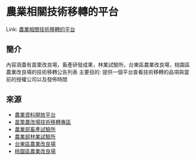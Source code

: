 # 農業相關技術移轉的平台

Link: [農業相關技術移轉的平台](https://spest3122.github.io/station-list/)

## 簡介

內容涵蓋有苗栗改良場，畜產研發成果，林業試驗所，台東區農業改良場，桃園區農業改良場的技術移轉公告列表
主要目的: 提供一個平台查看技術移轉的品項與當前的授權公司以及發佈時間

## 來源

- [農業資料開放平台](https://data.coa.gov.tw/search.aspx)
- [苗栗農改場技術移轉專區](https://www.mdares.gov.tw/ws.php?id=2523)
- [農業部畜產試驗所](https://www.tlri.gov.tw/list.php?theme=web_structure&subtheme=140)
- [農業部林業試驗所](https://www.tfri.gov.tw/News.aspx?n=7495&sms=12314&_CSN=20)
- [台東區農業改良場](https://www.ttdares.gov.tw/index.php?error_id=J008)
- [桃園區農業改良場](https://www.tydares.gov.tw/show_index.php)
